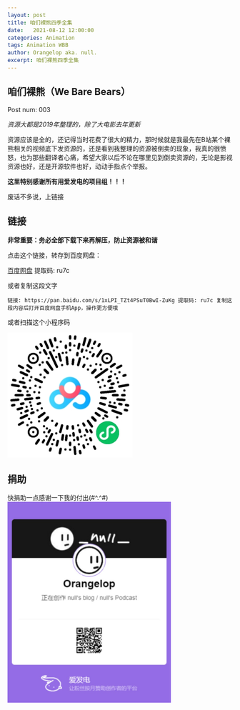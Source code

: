 ```yaml
---
layout: post
title: 咱们裸熊四季全集
date:   2021-08-12 12:00:00
categories: Animation
tags: Animation WBB
author: Orangelop aka. null.
excerpt: 咱们裸熊四季全集
---
```


## 咱们裸熊（We Bare Bears）

Post num: 003

*资源大都是2019年整理的，除了大电影去年更新*  

资源应该是全的，还记得当时花费了很大的精力，那时候就是我最先在B站某个裸熊相关的视频底下发资源的，还是看到我整理的资源被倒卖的现象，我真的很愤怒，也为那些翻译者心痛，希望大家以后不论在哪里见到倒卖资源的，无论是影视资源也好，还是开源软件也好，动动手指点个举报。

**这里特别感谢所有用爱发电的项目组！！！**

废话不多说，上链接  

## 链接

**非常重要：务必全部下载下来再解压，防止资源被和谐**  

点击这个链接，转存到百度网盘：

[百度网盘](https://pan.baidu.com/s/1xLPI_TZt4PSuT0BwI-ZuKg)  提取码: ru7c 

或者复制这段文字

`链接: https://pan.baidu.com/s/1xLPI_TZt4PSuT0BwI-ZuKg 提取码: ru7c 复制这段内容后打开百度网盘手机App，操作更方便哦`  

或者扫描这个小程序码  

![qrcode](./assets/qrcode-wbb.png)

## 捐助

快捐助一点感谢一下我的付出(#^.^#)  
<img src="././assets/afdian-Orangelop.png" height="450px" weight="450px" />